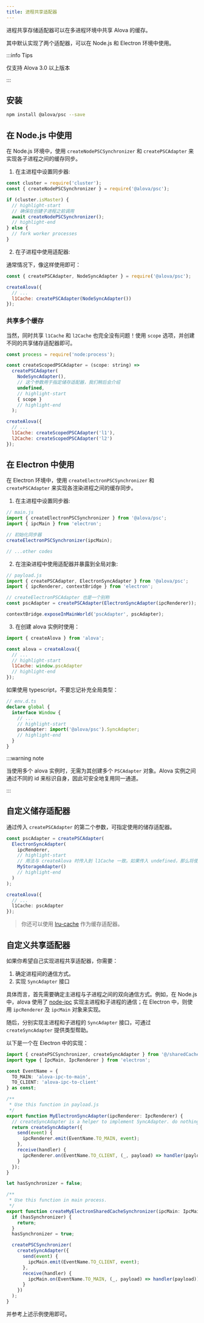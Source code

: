 ```yaml
---
title: 进程共享适配器
---
```


进程共享存储适配器可以在多进程环境中共享 Alova 的缓存。

其中默认实现了两个适配器，可以在 Node.js 和 Electron 环境中使用。

:::info Tips

仅支持 Alova 3.0 以上版本

:::

## 安装

```bash
npm install @alova/psc --save
```

## 在 Node.js 中使用

在 Node.js 环境中，使用 `createNodePSCSynchronizer` 和 `createPSCAdapter` 来实现各子进程之间的缓存同步。

1. 在主进程中设置同步器:

```javascript
const cluster = require('cluster');
const { createNodePSCSynchronizer } = require('@alova/psc');

if (cluster.isMaster) {
  // highlight-start
  // 确保在创建子进程之前调用
  await createNodePSCSynchronizer();
  // highlight-end
} else {
  // fork worker processes
}
```

2. 在子进程中使用适配器:

通常情况下，像这样使用即可：

```javascript
const { createPSCAdapter, NodeSyncAdapter } = require('@alova/psc');

createAlova({
  // ...
  l1Cache: createPSCAdapter(NodeSyncAdapter())
});
```

### 共享多个缓存

当然，同时共享 `l1Cache` 和 `l2Cache` 也完全没有问题！使用 `scope` 选项，并创建不同的共享储存适配器即可。

```javascript
const process = require('node:process');

const createScopedPSCAdapter = (scope: string) =>
  createPSCAdapter(
    NodeSyncAdapter(),
    // 这个参数用于指定储存适配器，我们稍后会介绍
    undefined,
    // highlight-start
    { scope }
    // highlight-end
  );

createAlova({
  // ...
  l1Cache: createScopedPSCAdapter('l1'),
  l2Cache: createScopedPSCAdapter('l2')
});
```

## 在 Electron 中使用

在 Electron 环境中，使用 `createElectronPSCSynchronizer` 和 `createPSCAdapter` 来实现各渲染进程之间的缓存同步。

1. 在主进程中设置同步器:

```javascript
// main.js
import { createElectronPSCSynchronizer } from '@alova/psc';
import { ipcMain } from 'electron';

// 初始化同步器
createElectronPSCSynchronizer(ipcMain);

// ...other codes
```

2. 在渲染进程中使用适配器并暴露到全局对象:

```javascript
// payload.js
import { createPSCAdapter, ElectronSyncAdapter } from '@alova/psc';
import { ipcRenderer, contextBridge } from 'electron';

// createElectronPSCAdapter 也是一个别称
const pscAdapter = createPSCAdapter(ElectronSyncAdapter(ipcRenderer));

contextBridge.exposeInMainWorld('pscAdapter', pscAdapter);
```

3. 在创建 alova 实例时使用：

```javascript
import { createAlova } from 'alova';

const alova = createAlova({
  // ...
  // highlight-start
  l1Cache: window.pscAdapter
  // highlight-end
});
```

如果使用 typescript，不要忘记补充全局类型：

```typescript
// env.d.ts
declare global {
  interface Window {
    // ...
    // highlight-start
    pscAdapter: import('@alova/psc').SyncAdapter;
    // highlight-end
  }
}
```

:::warning note

当使用多个 alova 实例时，无需为其创建多个 `PSCAdapter` 对象。Alova 实例之间通过不同的 id 来标识自身，因此可安全地复用同一通道。

:::

## 自定义储存适配器

通过传入 `createPSCAdapter` 的第二个参数，可指定使用的储存适配器。

```typescript
const pscAdapter = createPSCAdapter(
  ElectronSyncAdapter(
    ipcRenderer,
    // highlight-start
    // 用法与 createAlova 时传入到 l1Cache 一致。如果传入 undefined，那么将使用默认实现
    MyStorageAdapter()
    // highlight-end
  )
);

createAlova({
  // ...
  l1Cache: pscAdapter
});
```

> 你还可以使用 [lru-cache](https://www.npmjs.com/package/lru-cache) 作为缓存适配器。

## 自定义共享适配器

如果你希望自己实现进程共享适配器，你需要：

1. 确定进程间的通信方式。
2. 实现 `SyncAdapter` 接口

具体而言，首先需要确定主进程与子进程之间的双向通信方式。例如，在 Node.js 中，alova 使用了 [node-ipc](https://www.npmjs.com/package/node-ipc) 实现主进程和子进程的通信；在 Electron 中，则使用 `ipcRenderer` 及 `ipcMain` 对象来实现。

随后，分别实现主进程和子进程的 `SyncAdapter` 接口，可通过 `createSyncAdapter` 提供类型帮助。

以下是一个在 Electron 中的实现：

```typescript
import { createPSCSynchronizer, createSyncAdapter } from '@/sharedCacheAdapter';
import type { IpcMain, IpcRenderer } from 'electron';

const EventName = {
  TO_MAIN: 'alova-ipc-to-main',
  TO_CLIENT: 'alova-ipc-to-client'
} as const;

/**
 * Use this function in payload.js
 */
export function MyElectronSyncAdapter(ipcRenderer: IpcRenderer) {
  // createSyncAdapter is a helper to implement SyncAdapter. do nothing
  return createSyncAdapter({
    send(event) {
      ipcRenderer.emit(EventName.TO_MAIN, event);
    },
    receive(handler) {
      ipcRenderer.on(EventName.TO_CLIENT, (_, payload) => handler(payload));
    }
  });
}

let hasSynchronizer = false;

/**
 * Use this function in main process.
 */
export function createMyElectronSharedCacheSynchronizer(ipcMain: IpcMain) {
  if (hasSynchronizer) {
    return;
  }
  hasSynchronizer = true;

  createPSCSynchronizer(
    createSyncAdapter({
      send(event) {
        ipcMain.emit(EventName.TO_CLIENT, event);
      },
      receive(handler) {
        ipcMain.on(EventName.TO_MAIN, (_, payload) => handler(payload));
      }
    })
  );
}
```

并参考上述示例使用即可。
